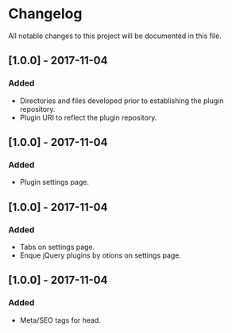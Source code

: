 # Changelog
All notable changes to this project will be documented in this file.

## [1.0.0] - 2017-11-04
### Added
- Directories and files developed prior to establishing the plugin repository.
- Plugin URI to reflect the plugin repository.

## [1.0.0] - 2017-11-04
### Added
- Plugin settings page.

## [1.0.0] - 2017-11-04
### Added
- Tabs on settings page.
- Enque jQuery plugins by otions on settings page.

## [1.0.0] - 2017-11-04
### Added
- Meta/SEO tags for head.